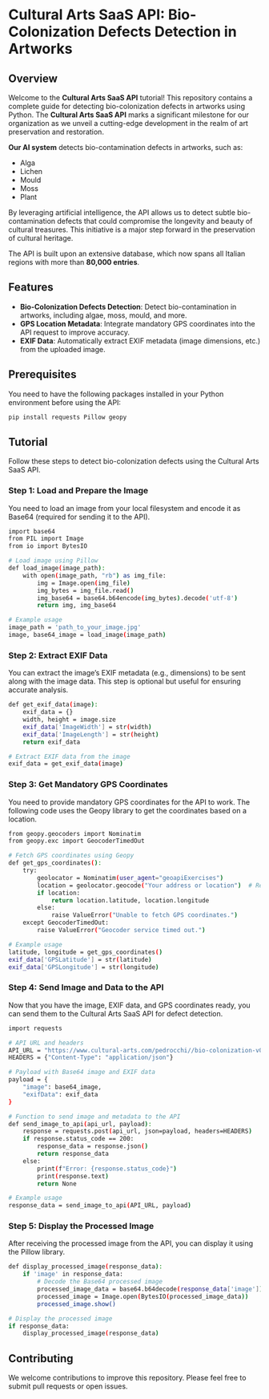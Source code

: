 # Cultural Arts SaaS API: Bio-Colonization Defects Detection in Artworks

## Overview

Welcome to the **Cultural Arts SaaS API** tutorial! This repository contains a complete guide for detecting bio-colonization defects in artworks using Python. The **Cultural Arts SaaS API** marks a significant milestone for our organization as we unveil a cutting-edge development in the realm of art preservation and restoration.

**Our AI system** detects bio-contamination defects in artworks, such as:
- Alga
- Lichen
- Mould
- Moss
- Plant

By leveraging artificial intelligence, the API allows us to detect subtle bio-contamination defects that could compromise the longevity and beauty of cultural treasures. This initiative is a major step forward in the preservation of cultural heritage.

The API is built upon an extensive database, which now spans all Italian regions with more than **80,000 entries**.

## Features

- **Bio-Colonization Defects Detection**: Detect bio-contamination in artworks, including algae, moss, mould, and more.
- **GPS Location Metadata**: Integrate mandatory GPS coordinates into the API request to improve accuracy.
- **EXIF Data**: Automatically extract EXIF metadata (image dimensions, etc.) from the uploaded image.

## Prerequisites

You need to have the following packages installed in your Python environment before using the API:

```bash
pip install requests Pillow geopy
```

## Tutorial

Follow these steps to detect bio-colonization defects using the Cultural Arts SaaS API.

### Step 1: Load and Prepare the Image
You need to load an image from your local filesystem and encode it as Base64 (required for sending it to the API).

```bash
import base64
from PIL import Image
from io import BytesIO

# Load image using Pillow
def load_image(image_path):
    with open(image_path, "rb") as img_file:
        img = Image.open(img_file)
        img_bytes = img_file.read()
        img_base64 = base64.b64encode(img_bytes).decode('utf-8')
        return img, img_base64

# Example usage
image_path = 'path_to_your_image.jpg'
image, base64_image = load_image(image_path)
```

### Step 2: Extract EXIF Data

You can extract the image’s EXIF metadata (e.g., dimensions) to be sent along with the image data. This step is optional but useful for ensuring accurate analysis.

```bash
def get_exif_data(image):
    exif_data = {}
    width, height = image.size
    exif_data['ImageWidth'] = str(width)
    exif_data['ImageLength'] = str(height)
    return exif_data

# Extract EXIF data from the image
exif_data = get_exif_data(image)
```

### Step 3: Get Mandatory GPS Coordinates

You need to provide mandatory GPS coordinates for the API to work. The following code uses the Geopy library to get the coordinates based on a location.

```bash
from geopy.geocoders import Nominatim
from geopy.exc import GeocoderTimedOut

# Fetch GPS coordinates using Geopy
def get_gps_coordinates():
    try:
        geolocator = Nominatim(user_agent="geoapiExercises")
        location = geolocator.geocode("Your address or location")  # Replace with actual location
        if location:
            return location.latitude, location.longitude
        else:
            raise ValueError("Unable to fetch GPS coordinates.")
    except GeocoderTimedOut:
        raise ValueError("Geocoder service timed out.")

# Example usage
latitude, longitude = get_gps_coordinates()
exif_data['GPSLatitude'] = str(latitude)
exif_data['GPSLongitude'] = str(longitude)
```

### Step 4: Send Image and Data to the API

Now that you have the image, EXIF data, and GPS coordinates ready, you can send them to the Cultural Arts SaaS API for defect detection.

```bash
import requests

# API URL and headers
API_URL = "https://www.cultural-arts.com/pedrocchi//bio-colonization-v0"
HEADERS = {"Content-Type": "application/json"}

# Payload with Base64 image and EXIF data
payload = {
    "image": base64_image,
    "exifData": exif_data
}

# Function to send image and metadata to the API
def send_image_to_api(api_url, payload):
    response = requests.post(api_url, json=payload, headers=HEADERS)
    if response.status_code == 200:
        response_data = response.json()
        return response_data
    else:
        print(f"Error: {response.status_code}")
        print(response.text)
        return None

# Example usage
response_data = send_image_to_api(API_URL, payload)
```

### Step 5: Display the Processed Image

After receiving the processed image from the API, you can display it using the Pillow library.

```bash
def display_processed_image(response_data):
    if 'image' in response_data:
        # Decode the Base64 processed image
        processed_image_data = base64.b64decode(response_data['image'])
        processed_image = Image.open(BytesIO(processed_image_data))
        processed_image.show()

# Display the processed image
if response_data:
    display_processed_image(response_data)
```

## Contributing
We welcome contributions to improve this repository. Please feel free to submit pull requests or open issues.
